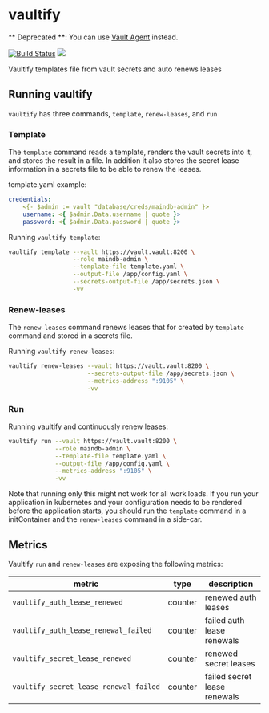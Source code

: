 # vaultify

** Deprecated **: You can use [Vault Agent](https://developer.hashicorp.com/vault/docs/agent-and-proxy/agent) instead.


[![Build Status](https://travis-ci.org/ahilsend/vaultify.svg?branch=master)](https://travis-ci.org/ahilsend/vaultify)
[![](https://img.shields.io/badge/docker%20build-automated-blue.svg)](https://hub.docker.com/r/ahilsend/vaultify "docker build - automated")

Vaultify templates file from vault secrets and auto renews leases

## Running vaultify

`vaultify` has three commands, `template`, `renew-leases`, and `run`

### Template

The `template` command reads a template, renders the vault secrets into it, and stores the result in a file. In addition it also stores the secret lease information in a secrets file to be able to renew the leases.

template.yaml example:
```yaml
credentials:
    <{- $admin := vault "database/creds/maindb-admin" }>
    username: <{ $admin.Data.username | quote }>
    password: <{ $admin.Data.password | quote }>
```

Running `vaultify template`:
```bash
vaultify template --vault https://vault.vault:8200 \
                  --role maindb-admin \
                  --template-file template.yaml \
                  --output-file /app/config.yaml \
                  --secrets-output-file /app/secrets.json \
                  -vv
```

### Renew-leases

The `renew-leases` command renews leases that for created by `template` command and stored in a secrets file.

Running `vaultify renew-leases`:
```bash
vaultify renew-leases --vault https://vault.vault:8200 \
                      --secrets-output-file /app/secrets.json \
                      --metrics-address ":9105" \
                      -vv
```


### Run

Running vaultify and continuously renew leases:

```bash
vaultify run --vault https://vault.vault:8200 \
             --role maindb-admin \
             --template-file template.yaml \
             --output-file /app/config.yaml \
             --metrics-address ":9105" \
             -vv
```

Note that running only this might not work for all work loads. If you run your application in kubernetes and your configuration needs to be rendered before the application starts, you should run the `template` command in a initContainer and the `renew-leases` command in a side-car.

## Metrics

Vaultify `run` and `renew-leases` are exposing the following metrics:

| metric                                 | type    | description                  |
|----------------------------------------|---------|------------------------------|
| `vaultify_auth_lease_renewed`          | counter | renewed auth leases          |
| `vaultify_auth_lease_renewal_failed`   | counter | failed auth lease renewals   |
| `vaultify_secret_lease_renewed`        | counter | renewed secret leases        |
| `vaultify_secret_lease_renewal_failed` | counter | failed secret lease renewals |
